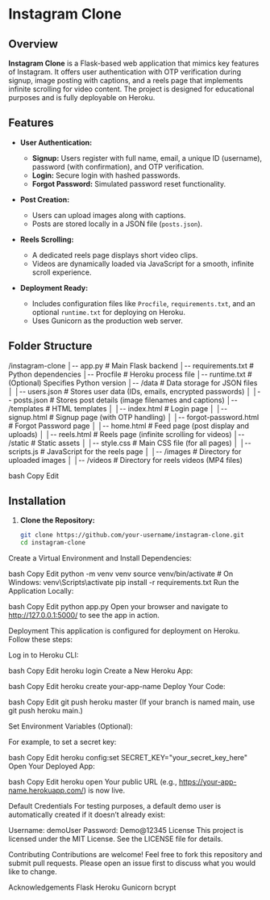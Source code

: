 # Instagram Clone

## Overview

**Instagram Clone** is a Flask-based web application that mimics key features of Instagram. It offers user authentication with OTP verification during signup, image posting with captions, and a reels page that implements infinite scrolling for video content. The project is designed for educational purposes and is fully deployable on Heroku.

## Features

- **User Authentication:**
  - **Signup:** Users register with full name, email, a unique ID (username), password (with confirmation), and OTP verification.
  - **Login:** Secure login with hashed passwords.
  - **Forgot Password:** Simulated password reset functionality.
  
- **Post Creation:**
  - Users can upload images along with captions.
  - Posts are stored locally in a JSON file (`posts.json`).

- **Reels Scrolling:**
  - A dedicated reels page displays short video clips.
  - Videos are dynamically loaded via JavaScript for a smooth, infinite scroll experience.

- **Deployment Ready:**
  - Includes configuration files like `Procfile`, `requirements.txt`, and an optional `runtime.txt` for deploying on Heroku.
  - Uses Gunicorn as the production web server.

## Folder Structure

/instagram-clone │-- app.py # Main Flask backend │-- requirements.txt # Python dependencies │-- Procfile # Heroku process file │-- runtime.txt # (Optional) Specifies Python version │-- /data # Data storage for JSON files │ │-- users.json # Stores user data (IDs, emails, encrypted passwords) │ │-- posts.json # Stores post details (image filenames and captions) │-- /templates # HTML templates │ │-- index.html # Login page │ │-- signup.html # Signup page (with OTP handling) │ │-- forgot-password.html # Forgot Password page │ │-- home.html # Feed page (post display and uploads) │ │-- reels.html # Reels page (infinite scrolling for videos) │-- /static # Static assets │ │-- style.css # Main CSS file (for all pages) │ │-- scripts.js # JavaScript for the reels page │ │-- /images # Directory for uploaded images │ │-- /videos # Directory for reels videos (MP4 files)

bash
Copy
Edit

## Installation

1. **Clone the Repository:**

   ```bash
   git clone https://github.com/your-username/instagram-clone.git
   cd instagram-clone
Create a Virtual Environment and Install Dependencies:

bash
Copy
Edit
python -m venv venv
source venv/bin/activate        # On Windows: venv\Scripts\activate
pip install -r requirements.txt
Run the Application Locally:

bash
Copy
Edit
python app.py
Open your browser and navigate to http://127.0.0.1:5000/ to see the app in action.

Deployment
This application is configured for deployment on Heroku. Follow these steps:

Log in to Heroku CLI:

bash
Copy
Edit
heroku login
Create a New Heroku App:

bash
Copy
Edit
heroku create your-app-name
Deploy Your Code:

bash
Copy
Edit
git push heroku master
(If your branch is named main, use git push heroku main.)

Set Environment Variables (Optional):

For example, to set a secret key:

bash
Copy
Edit
heroku config:set SECRET_KEY="your_secret_key_here"
Open Your Deployed App:

bash
Copy
Edit
heroku open
Your public URL (e.g., https://your-app-name.herokuapp.com/) is now live.

Default Credentials
For testing purposes, a default demo user is automatically created if it doesn’t already exist:

Username: demoUser
Password: Demo@12345
License
This project is licensed under the MIT License. See the LICENSE file for details.

Contributing
Contributions are welcome! Feel free to fork this repository and submit pull requests. Please open an issue first to discuss what you would like to change.

Acknowledgements
Flask
Heroku
Gunicorn
bcrypt
